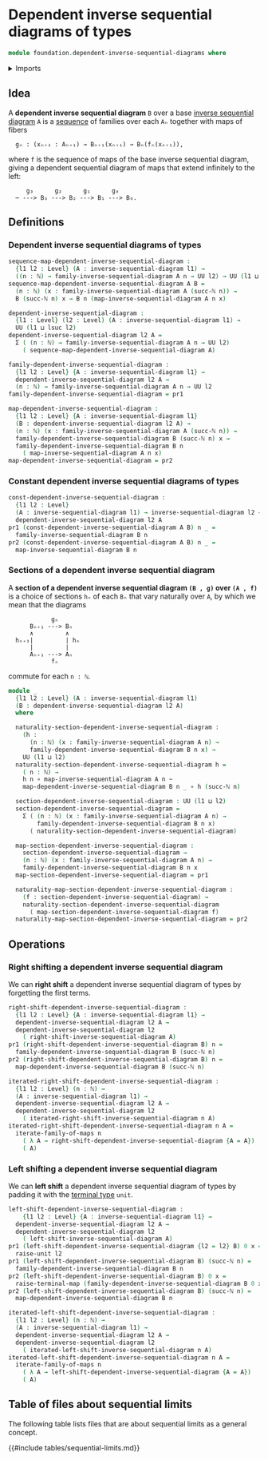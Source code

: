 # Dependent inverse sequential diagrams of types

```agda
module foundation.dependent-inverse-sequential-diagrams where
```

<details><summary>Imports</summary>

```agda
open import elementary-number-theory.natural-numbers

open import foundation.dependent-pair-types
open import foundation.inverse-sequential-diagrams
open import foundation.iterating-families-of-maps
open import foundation.raising-universe-levels-unit-type
open import foundation.unit-type
open import foundation.universe-levels

open import foundation-core.function-types
open import foundation-core.homotopies
```

</details>

## Idea

A **dependent inverse sequential diagram** `B` over a base
[inverse sequential diagram](foundation.inverse-sequential-diagrams.md) `A` is a
[sequence](foundation.sequences.md) of families over each `Aₙ` together with
maps of fibers

```text
  gₙ : (xₙ₊₁ : Aₙ₊₁) → Bₙ₊₁(xₙ₊₁) → Bₙ(fₙ(xₙ₊₁)),
```

where `f` is the sequence of maps of the base inverse sequential diagram, giving
a dependent sequential diagram of maps that extend infinitely to the left:

```text
     g₃      g₂      g₁      g₀
  ⋯ ---> B₃ ---> B₂ ---> B₁ ---> B₀.
```

## Definitions

### Dependent inverse sequential diagrams of types

```agda
sequence-map-dependent-inverse-sequential-diagram :
  {l1 l2 : Level} (A : inverse-sequential-diagram l1) →
  ((n : ℕ) → family-inverse-sequential-diagram A n → UU l2) → UU (l1 ⊔ l2)
sequence-map-dependent-inverse-sequential-diagram A B =
  (n : ℕ) (x : family-inverse-sequential-diagram A (succ-ℕ n)) →
  B (succ-ℕ n) x → B n (map-inverse-sequential-diagram A n x)

dependent-inverse-sequential-diagram :
  {l1 : Level} (l2 : Level) (A : inverse-sequential-diagram l1) →
  UU (l1 ⊔ lsuc l2)
dependent-inverse-sequential-diagram l2 A =
  Σ ( (n : ℕ) → family-inverse-sequential-diagram A n → UU l2)
    ( sequence-map-dependent-inverse-sequential-diagram A)

family-dependent-inverse-sequential-diagram :
  {l1 l2 : Level} {A : inverse-sequential-diagram l1} →
  dependent-inverse-sequential-diagram l2 A →
  (n : ℕ) → family-inverse-sequential-diagram A n → UU l2
family-dependent-inverse-sequential-diagram = pr1

map-dependent-inverse-sequential-diagram :
  {l1 l2 : Level} {A : inverse-sequential-diagram l1}
  (B : dependent-inverse-sequential-diagram l2 A) →
  (n : ℕ) (x : family-inverse-sequential-diagram A (succ-ℕ n)) →
  family-dependent-inverse-sequential-diagram B (succ-ℕ n) x →
  family-dependent-inverse-sequential-diagram B n
    ( map-inverse-sequential-diagram A n x)
map-dependent-inverse-sequential-diagram = pr2
```

### Constant dependent inverse sequential diagrams of types

```agda
const-dependent-inverse-sequential-diagram :
  {l1 l2 : Level}
  (A : inverse-sequential-diagram l1) → inverse-sequential-diagram l2 →
  dependent-inverse-sequential-diagram l2 A
pr1 (const-dependent-inverse-sequential-diagram A B) n _ =
  family-inverse-sequential-diagram B n
pr2 (const-dependent-inverse-sequential-diagram A B) n _ =
  map-inverse-sequential-diagram B n
```

### Sections of a dependent inverse sequential diagram

A **section of a dependent inverse sequential diagram `(B , g)` over `(A , f)`**
is a choice of sections `hₙ` of each `Bₙ` that vary naturally over `A`, by which
we mean that the diagrams

```text
            gₙ
      Bₙ₊₁ ---> Bₙ
      ∧         ∧
  hₙ₊₁|         | hₙ
      |         |
      Aₙ₊₁ ---> Aₙ
            fₙ
```

commute for each `n : ℕ`.

```agda
module _
  {l1 l2 : Level} (A : inverse-sequential-diagram l1)
  (B : dependent-inverse-sequential-diagram l2 A)
  where

  naturality-section-dependent-inverse-sequential-diagram :
    (h :
      (n : ℕ) (x : family-inverse-sequential-diagram A n) →
      family-dependent-inverse-sequential-diagram B n x) →
    UU (l1 ⊔ l2)
  naturality-section-dependent-inverse-sequential-diagram h =
    ( n : ℕ) →
    h n ∘ map-inverse-sequential-diagram A n ~
    map-dependent-inverse-sequential-diagram B n _ ∘ h (succ-ℕ n)

  section-dependent-inverse-sequential-diagram : UU (l1 ⊔ l2)
  section-dependent-inverse-sequential-diagram =
    Σ ( (n : ℕ) (x : family-inverse-sequential-diagram A n) →
        family-dependent-inverse-sequential-diagram B n x)
      ( naturality-section-dependent-inverse-sequential-diagram)

  map-section-dependent-inverse-sequential-diagram :
    section-dependent-inverse-sequential-diagram →
    (n : ℕ) (x : family-inverse-sequential-diagram A n) →
    family-dependent-inverse-sequential-diagram B n x
  map-section-dependent-inverse-sequential-diagram = pr1

  naturality-map-section-dependent-inverse-sequential-diagram :
    (f : section-dependent-inverse-sequential-diagram) →
    naturality-section-dependent-inverse-sequential-diagram
      ( map-section-dependent-inverse-sequential-diagram f)
  naturality-map-section-dependent-inverse-sequential-diagram = pr2
```

## Operations

### Right shifting a dependent inverse sequential diagram

We can **right shift** a dependent inverse sequential diagram of types by
forgetting the first terms.

```agda
right-shift-dependent-inverse-sequential-diagram :
  {l1 l2 : Level} {A : inverse-sequential-diagram l1} →
  dependent-inverse-sequential-diagram l2 A →
  dependent-inverse-sequential-diagram l2
    ( right-shift-inverse-sequential-diagram A)
pr1 (right-shift-dependent-inverse-sequential-diagram B) n =
  family-dependent-inverse-sequential-diagram B (succ-ℕ n)
pr2 (right-shift-dependent-inverse-sequential-diagram B) n =
  map-dependent-inverse-sequential-diagram B (succ-ℕ n)

iterated-right-shift-dependent-inverse-sequential-diagram :
  {l1 l2 : Level} (n : ℕ) →
  (A : inverse-sequential-diagram l1) →
  dependent-inverse-sequential-diagram l2 A →
  dependent-inverse-sequential-diagram l2
    ( iterated-right-shift-inverse-sequential-diagram n A)
iterated-right-shift-dependent-inverse-sequential-diagram n A =
  iterate-family-of-maps n
    ( λ A → right-shift-dependent-inverse-sequential-diagram {A = A})
    ( A)
```

### Left shifting a dependent inverse sequential diagram

We can **left shift** a dependent inverse sequential diagram of types by padding
it with the [terminal type](foundation.unit-type.md) `unit`.

```agda
left-shift-dependent-inverse-sequential-diagram :
    {l1 l2 : Level} {A : inverse-sequential-diagram l1} →
  dependent-inverse-sequential-diagram l2 A →
  dependent-inverse-sequential-diagram l2
    ( left-shift-inverse-sequential-diagram A)
pr1 (left-shift-dependent-inverse-sequential-diagram {l2 = l2} B) 0 x =
  raise-unit l2
pr1 (left-shift-dependent-inverse-sequential-diagram B) (succ-ℕ n) =
  family-dependent-inverse-sequential-diagram B n
pr2 (left-shift-dependent-inverse-sequential-diagram B) 0 x =
  raise-terminal-map (family-dependent-inverse-sequential-diagram B 0 x)
pr2 (left-shift-dependent-inverse-sequential-diagram B) (succ-ℕ n) =
  map-dependent-inverse-sequential-diagram B n

iterated-left-shift-dependent-inverse-sequential-diagram :
  {l1 l2 : Level} (n : ℕ) →
  (A : inverse-sequential-diagram l1) →
  dependent-inverse-sequential-diagram l2 A →
  dependent-inverse-sequential-diagram l2
    ( iterated-left-shift-inverse-sequential-diagram n A)
iterated-left-shift-dependent-inverse-sequential-diagram n A =
  iterate-family-of-maps n
    ( λ A → left-shift-dependent-inverse-sequential-diagram {A = A})
    ( A)
```

## Table of files about sequential limits

The following table lists files that are about sequential limits as a general
concept.

{{#include tables/sequential-limits.md}}
